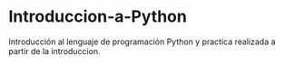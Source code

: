 # Introduccion-a-Python

Introducción al lenguaje de programación Python y practica realizada a partir de la introduccion.
